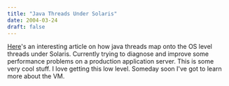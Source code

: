 ```yaml
---
title: "Java Threads Under Solaris"
date: 2004-03-24
draft: false
---
```

[Here](https://web.archive.org/web/20040530171637/http://java.sun.com/docs/hotspot/threads/threads.html)'s an interesting article on how java threads map onto the OS level threads under Solaris. Currently trying to diagnose and improve some performance problems on a production application server. This is some very cool stuff. I love getting this low level. Someday soon I've got to learn more about the VM.

